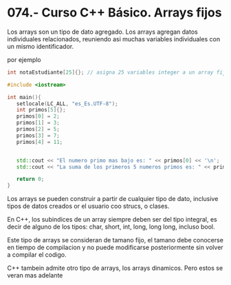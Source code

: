 074.- Curso C++ Básico. Arrays fijos
===

Los arrays son un tipo de dato agregado. Los arrays agregan datos individuales relacionados, reuniendo asi muchas variables individuales con un mismo identificador. 

por ejemplo
```cpp
int notaEstudiante[25]{}; // asigna 25 variables integer a un array fijo.
```

```cpp
#include <iostream>

int main(){
   setlocale(LC_ALL, "es_Es.UTF-8");
   int primos[5]{};
   primos[0] = 2;
   primos[1] = 3;
   primos[2] = 5;
   primos[3] = 7;
   primos[4] = 11;


   std::cout << "El numero primo mas bajo es: " << primos[0] << '\n';
   std::cout << "La suma de los primeros 5 numeros primos es: " << primos[0] + primos[1] + primos[2] + primos[3] + primos[4] << '\n'; 

   return 0;
}
```

Los arrays se pueden construir a partir de cualquier tipo de dato, inclusive tipos de datos creados or el usuario coo strucs, o clases.

En C++, los subindices de un array siempre deben ser del tipo integral, es decir de alguno de los tipos: char, short, int, long, long long, incluso bool.

Este tipo de arrays se consideran de tamano fijo, el tamano debe conocerse en tiempo de compilacion y no puede modificarse posteriormente sin volver a compilar el codigo.

C++ tambein admite otro tipo de arrays, los arrays dinamicos. Pero estos se veran mas adelante
